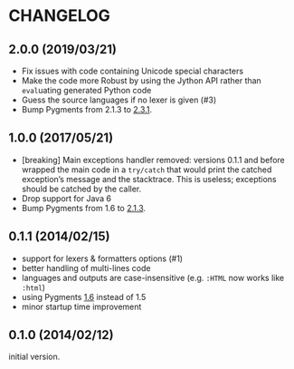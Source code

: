 # CHANGELOG

## 2.0.0 (2019/03/21)

* Fix issues with code containing Unicode special characters
* Make the code more Robust by using the Jython API rather than `eval`uating
  generated Python code
* Guess the source languages if no lexer is given (#3)
* Bump Pygments from 2.1.3 to [2.3.1][pygments-changelog].

## 1.0.0 (2017/05/21)

* [breaking] Main exceptions handler removed: versions 0.1.1 and before wrapped
  the main code in a `try/catch` that would print the catched exception’s
  message and the stacktrace. This is useless; exceptions should be catched by
  the caller.
* Drop support for Java 6
* Bump Pygments from 1.6 to [2.1.3][pygments-changelog].

[pygments-changelog]: http://pygments.org/docs/changelog/

## 0.1.1 (2014/02/15)

* support for lexers & formatters options (#1)
* better handling of multi-lines code
* languages and outputs are case-insensitive (e.g. `:HTML` now works like
  `:html`)
* using Pygments [1.6][] instead of 1.5
* minor startup time improvement

[1.6]: https://bitbucket.org/birkenfeld/pygments-main/src/3e451a3806d9215bae592d9c28321076e5e046ef/CHANGES?at=default#cl-102

## 0.1.0 (2014/02/12)

initial version.
